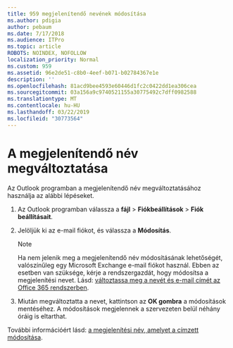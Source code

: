 ```yaml
---
title: 959 megjelenítendő nevének módosítása
ms.author: pdigia
author: pebaum
ms.date: 7/17/2018
ms.audience: ITPro
ms.topic: article
ROBOTS: NOINDEX, NOFOLLOW
localization_priority: Normal
ms.custom: 959
ms.assetid: 96e2de51-c8b0-4eef-b071-b02784367e1e
description: ''
ms.openlocfilehash: 81acd9bee4593e60446d1fc2c0422dd1ea306cea
ms.sourcegitcommit: 03a156a9c9740521155a30775492c7dff0982588
ms.translationtype: MT
ms.contentlocale: hu-HU
ms.lasthandoff: 03/22/2019
ms.locfileid: "30773564"
---
```

# <a name="change-your-display-name"></a>A megjelenítendő név megváltoztatása
  
Az Outlook programban a megjelenítendő név megváltoztatásához használja az alábbi lépéseket.
  
1. Az Outlook programban válassza a **fájl** \> **Fiókbeállítások** \> **Fiók beállításait**.
    
2. Jelöljük ki az e-mail fiókot, és válassza a **Módosítás**.
    
    > [!NOTE]
    > Ha nem jelenik meg a megjelenítendő név módosításának lehetőségét, valószínűleg egy Microsoft Exchange e-mail fiókot használ. Ebben az esetben van szüksége, kérje a rendszergazdát, hogy módosítsa a megjelenítési nevet. Lásd: [változtassa meg a nevét és e-mail címét az Office 365 rendszerben](https://support.office.com/article/fb5ac074-e203-4e1f-9843-b9d1a3e03297.aspx). 
  
3. Miután megváltoztatta a nevet, kattintson az **OK gombra** a módosítások mentéséhez. A módosítások megjelennek a szervezeten belül néhány óráig is eltarthat. 
    
További információért lásd: [a megjelenítési név, amelyet a címzett módosítása](https://support.office.com/article/2b53331a-ba2a-4803-88dc-ac9fe376c8a9.aspx).
  

